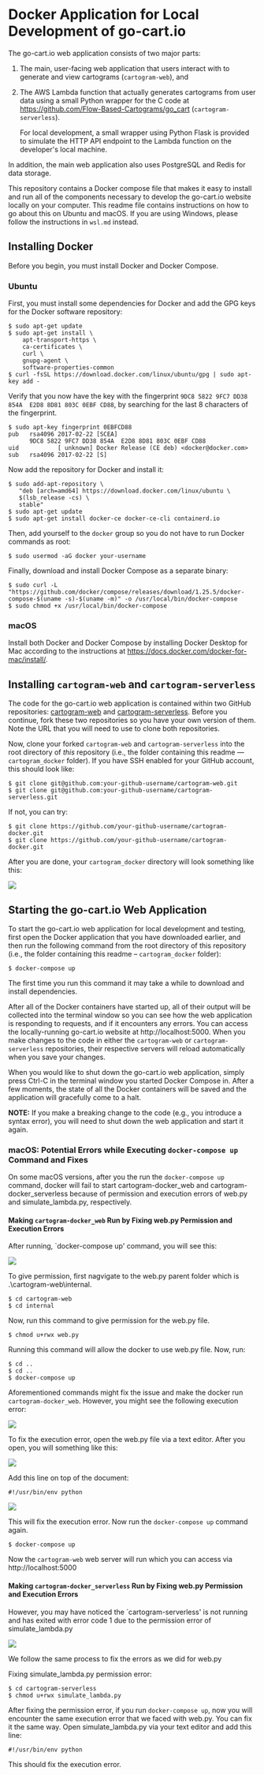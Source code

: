 # Docker Application for Local Development of go-cart.io

The go-cart.io web application consists of two major parts:

1. The main, user-facing web application that users interact with to
   generate and view cartograms (`cartogram-web`), and

2. The AWS Lambda function that actually generates cartograms from user data
   using a small Python wrapper for the C code at 
   https://github.com/Flow-Based-Cartograms/go_cart (`cartogram-serverless`).
   
   For local development, a small wrapper using Python Flask
   is provided to simulate the HTTP API endpoint to the Lambda function on 
   the developer's local machine.

In addition, the main web application also uses PostgreSQL and Redis for data storage.

This repository contains a Docker compose file that makes it easy to install and
run all of the components necessary to develop the go-cart.io website locally
on your computer. This readme file contains instructions on how to go about this
on Ubuntu and macOS. If you are using Windows, please follow the instructions in `wsl.md` instead.

## Installing Docker

Before you begin, you must install Docker and Docker Compose.

### Ubuntu

First, you must install some dependencies for Docker and add the GPG keys for 
the Docker software repository:

```shell script
$ sudo apt-get update
$ sudo apt-get install \
    apt-transport-https \
    ca-certificates \
    curl \
    gnupg-agent \
    software-properties-common
$ curl -fsSL https://download.docker.com/linux/ubuntu/gpg | sudo apt-key add -
```

Verify that you now have the key with the fingerprint 
`9DC8 5822 9FC7 DD38 854A  E2D8 8D81 803C 0EBF CD88`, 
by searching for the last 8 characters of the fingerprint.

```shell script
$ sudo apt-key fingerprint 0EBFCD88
pub   rsa4096 2017-02-22 [SCEA]
      9DC8 5822 9FC7 DD38 854A  E2D8 8D81 803C 0EBF CD88
uid           [ unknown] Docker Release (CE deb) <docker@docker.com>
sub   rsa4096 2017-02-22 [S]

```

Now add the repository for Docker and install it:

```shell script
$ sudo add-apt-repository \
   "deb [arch=amd64] https://download.docker.com/linux/ubuntu \
   $(lsb_release -cs) \
   stable"
$ sudo apt-get update
$ sudo apt-get install docker-ce docker-ce-cli containerd.io
```

Then, add yourself to the `docker` group so you do not have to run Docker commands as root:

```shell script
$ sudo usermod -aG docker your-username
```

Finally, download and install Docker Compose as a separate binary:

```shell script
$ sudo curl -L "https://github.com/docker/compose/releases/download/1.25.5/docker-compose-$(uname -s)-$(uname -m)" -o /usr/local/bin/docker-compose
$ sudo chmod +x /usr/local/bin/docker-compose
```

### macOS

Install both Docker and Docker Compose by installing Docker Desktop for Mac according
to the instructions at https://docs.docker.com/docker-for-mac/install/.

## Installing `cartogram-web` and `cartogram-serverless`

The code for the go-cart.io web application is contained within two GitHub repositories: 
[cartogram-web](https://github.com/jansky/cartogram-web) and 
[cartogram-serverless](https://github.com/jansky/cartogram-serverless). Before you continue,
fork these two repositories so you have your own version of them. Note the URL that you will need
to use to clone both repositories.

Now, clone your forked `cartogram-web` and `cartogram-serverless` into the root directory
of *this* repository (i.e., the folder containing this readme — `cartogram_docker` folder). If you have SSH enabled for your GitHub account, this should look like:

```shell script
$ git clone git@github.com:your-github-username/cartogram-web.git
$ git clone git@github.com:your-github-username/cartogram-serverless.git
``` 
If not, you can try:
```shell script
$ git clone https://github.com/your-github-username/cartogram-docker.git
$ git clone https://github.com/your-github-username/cartogram-docker.git
``` 
After you are done, your `cartogram_docker` directory will look something like this:

![](images/readme-6.png)

## Starting the go-cart.io Web Application

To start the go-cart.io web application for local development and testing, first open the Docker application that you have downloaded earlier, and then run the following
command from the root directory of this repository (i.e., the folder containing this readme – `cartogram_docker` folder):

```shell script
$ docker-compose up
```

The first time you run this command it may take a while to download and install dependencies.

After all of the Docker containers have started up, all of their output will be collected
into the terminal window so you can see how the web application is responding to requests,
and if it encounters any errors. You can access the locally-running go-cart.io website at
http://localhost:5000. When you make changes to the code in either the
`cartogram-web` or `cartogram-serverless` repositories, their respective servers will reload 
automatically when you save your changes.

When you would like to shut down the go-cart.io web application, simply press Ctrl-C in the
terminal window you started Docker Compose in. After a few moments, the state of all the
Docker containers will be saved and the application will gracefully come to a halt.

**NOTE:** If you make a breaking change to the code (e.g., you introduce a syntax error), 
you will need to shut down the web application and start it again.

### macOS: Potential Errors while Executing `docker-compose up` Command and Fixes
On some macOS versions, after you the run the `docker-compose up` command, docker will fail to start  cartogram-docker_web and cartogram-docker_serverless because of permission and execution errors of web.py and simulate_lambda.py, respectively.

#### Making `cartogram-docker_web` Run by Fixing web.py Permission and Execution Errors
After running, `docker-compose up' command, you will see this:

![](images/readme-1.png)

To give permission, first nagvigate to the web.py parent folder which is .\cartogram-web\internal.

```shell script
$ cd cartogram-web
$ cd internal
```
Now, run this command to give permission for the web.py file.

```shell script
$ chmod u+rwx web.py
```
Running this command will allow the docker to use web.py file. Now, run:

 ```shell script
$ cd ..
$ cd ..
$ docker-compose up
```
Aforementioned commands might fix the issue and make the docker run `cartogram-docker_web`. However, you might see the following execution error:

![](images/readme-2.png)

To fix the execution error, open the web.py file via a text editor. After you open, you will something like this:

![](images/readme-3.png)

Add this line on top of the document:

 ```shell script
#!/usr/bin/env python
```
![](images/readme-4.png)

This will fix the execution error. Now run the `docker-compose up` command again.

```shell script
$ docker-compose up
```
Now the `cartogram-web` web server will run which you can access via http://localhost:5000 

#### Making `cartogram-docker_serverless` Run by Fixing web.py Permission and Execution Errors

However, you may have noticed the `cartogram-serverless' is not running and has exited with error code 1 due to the permission error of simulate_lambda.py

![](images/readme-5.png)

We follow the same process to fix the errors as we did for web.py

Fixing simulate_lambda.py permission error:
```shell script
$ cd cartogram-serverless
$ chmod u+rwx simulate_lambda.py
```
After fixing the permission error, if you run `docker-compose up`, now you will encounter the same execution error that we faced with web.py. You can fix it the same way. Open simulate_lambda.py via your text editor and add this line:

 ```shell script
#!/usr/bin/env python
```
This should fix the execution error.